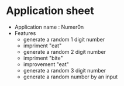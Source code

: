 # Application sheet
- Application name : Numer0n
- Features
    - generate a random 1 digit number
    - impriment "eat"
    - generate a random 2 digit number
    - impriment "bite"
    - improvement "eat"
    - generate a random 3 digit number
    - generate a random number by an input